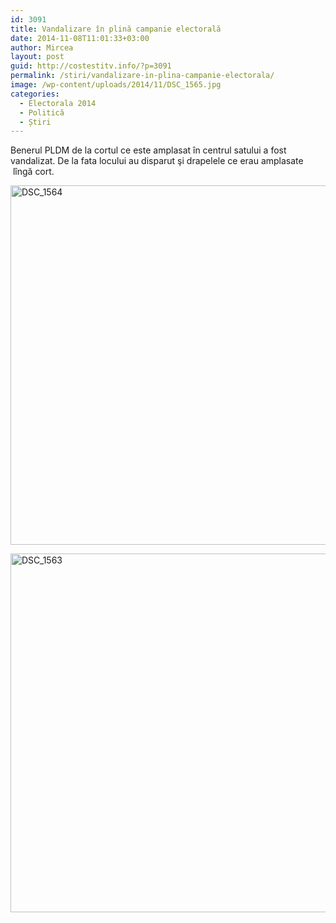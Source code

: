 ```yaml
---
id: 3091
title: Vandalizare în plină campanie electorală
date: 2014-11-08T11:01:33+03:00
author: Mircea
layout: post
guid: http://costestitv.info/?p=3091
permalink: /stiri/vandalizare-in-plina-campanie-electorala/
image: /wp-content/uploads/2014/11/DSC_1565.jpg
categories:
  - Electorala 2014
  - Politică
  - Știri
---
```

Benerul PLDM de la cortul ce este amplasat în centrul satului a fost vandalizat.<!--more--> De la fata locului au disparut şi drapelele ce erau amplasate  lîngă cort.

[<img class="alignnone  wp-image-3094" src="http://costestitv.info/wp-content/uploads/2014/11/DSC_1564-300x199.jpg" alt="DSC_1564" width="867" height="575" srcset="http://costestitv.ddev.local/wp-content/uploads/2014/11/DSC_1564-300x199.jpg 300w, http://costestitv.ddev.local/wp-content/uploads/2014/11/DSC_1564-90x60.jpg 90w, http://costestitv.ddev.local/wp-content/uploads/2014/11/DSC_1564-180x120.jpg 180w, http://costestitv.ddev.local/wp-content/uploads/2014/11/DSC_1564-95x64.jpg 95w" sizes="(max-width: 867px) 100vw, 867px" />](http://costestitv.info/wp-content/uploads/2014/11/DSC_1564.jpg)

[<img class="alignnone  wp-image-3093" src="http://costestitv.info/wp-content/uploads/2014/11/DSC_1563-300x199.jpg" alt="DSC_1563" width="865" height="574" srcset="http://costestitv.ddev.local/wp-content/uploads/2014/11/DSC_1563-300x199.jpg 300w, http://costestitv.ddev.local/wp-content/uploads/2014/11/DSC_1563-90x60.jpg 90w, http://costestitv.ddev.local/wp-content/uploads/2014/11/DSC_1563-180x120.jpg 180w, http://costestitv.ddev.local/wp-content/uploads/2014/11/DSC_1563-95x64.jpg 95w" sizes="(max-width: 865px) 100vw, 865px" />](http://costestitv.info/wp-content/uploads/2014/11/DSC_1563.jpg)